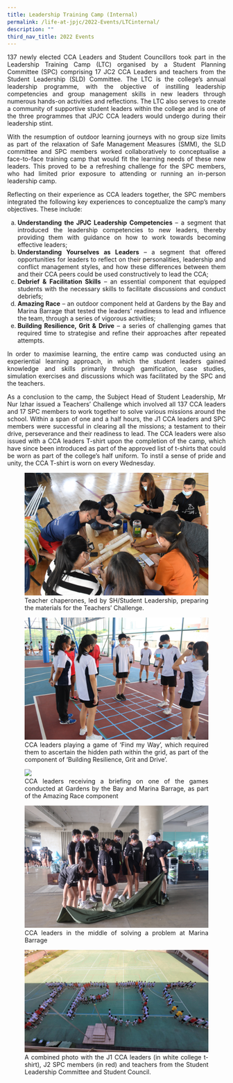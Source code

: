 ```yaml
---
title: Leadership Training Camp (Internal)
permalink: /life-at-jpjc/2022-Events/LTCinternal/
description: ""
third_nav_title: 2022 Events
---
```

<div align=justify>
<p>
137 newly elected CCA Leaders and Student Councillors took part in the Leadership Training Camp (LTC) organised by a Student Planning Committee (SPC) comprising 17 JC2 CCA Leaders and teachers from the Student Leadership (SLD) Committee. The LTC is the college’s annual leadership programme, with the objective of instilling leadership competencies and group management skills in  new leaders through numerous hands-on activities and reflections. The LTC also serves to create a community of supportive student leaders within the college and is one of the three programmes that JPJC CCA leaders would undergo during their leadership stint.</p>

<p>
With the resumption of outdoor learning journeys with no group size limits as part of the relaxation of Safe Management Measures (SMM), the SLD committee and SPC members worked collaboratively to conceptualise a face-to-face training camp that would fit the learning needs of these new leaders. This proved to be a refreshing challenge for the SPC members, who had limited prior exposure to attending or running an in-person leadership camp.</p>

<p>
Reflecting on their experience as CCA leaders together, the SPC members integrated the following key experiences to conceptualize the camp’s many objectives. These include: 
<style>ul.a {list-style-type: lower-alpha;}</style>
<ul class="a">
	<li><b>Understanding the JPJC Leadership Competencies</b> – a segment that introduced the leadership competencies to new leaders, thereby providing them with guidance on how to work towards becoming effective leaders;</li>
	<li><b>Understanding Yourselves as Leaders</b> – a segment that offered opportunities for leaders to reflect on their personalities, leadership and conflict management styles, and how these differences between them and their CCA peers could be used constructively to lead the CCA;</li>
	<li><b>Debrief & Facilitation Skills</b> – an essential component that equipped students with the necessary skills to facilitate discussions and conduct debriefs;</li>
	<li><b>Amazing Race</b> – an outdoor component held at Gardens by the Bay and Marina Barrage that tested the leaders’ readiness to lead and influence the team, through a series of vigorous activities;</li>
	<li><b>Building Resilience, Grit & Drive</b> – a series of challenging games that required time to strategise and refine their approaches after repeated attempts.</li></ul>

<p>
In order to maximise learning, the entire camp was conducted using an experiential learning approach, in which the student leaders gained knowledge and skills primarily through gamification, case studies, simulation exercises and discussions which was facilitated by the SPC and the teachers.</p>

<p>
As a conclusion to the camp, the Subject Head of Student Leadership, Mr Nur Izhar issued a Teachers’ Challenge which involved all 137 CCA leaders and 17 SPC members to work together to solve various missions around the school. Within a span of one and a half hours, the J1 CCA leaders and SPC members were successful in clearing all the missions; a testament to their drive, perseverance and their readiness to lead. The CCA leaders were also issued with a CCA leaders T-shirt upon the completion of the camp, which have since been introduced as part of the approved list of t-shirts that could be worn as part of the college’s half uniform. To instil a sense of pride and unity, the CCA T-shirt is worn on every Wednesday.</p>

<figure>
<img src="/images/Life%20@%20JPJC/2022%20Events/Leadership%20Training%20Camp/Photo%201.jpg">
<figcaption>Teacher chaperones, led by SH/Student Leadership, preparing the materials for the Teachers’ Challenge.</figcaption></figure>
	
<figure>
<img src="/images/Life%20@%20JPJC/2022%20Events/Leadership%20Training%20Camp/Photo%202.jpg">
<figcaption>CCA leaders playing a game of ‘Find my Way’, which required them to ascertain the hidden path within the grid, as part of the component of ‘Building Resilience, Grit and Drive’.</figcaption></figure>
	
<figure>
<img src="/images/Life%20@%20JPJC/2022%20Events/Leadership%20Training%20Camp/Photo%203.jpg">
<figcaption>CCA leaders receiving a briefing on one of the games conducted at Gardens by the Bay and Marina Barrage, as part of the Amazing Race component</figcaption></figure>
	
<figure>
<img src="/images/Life%20@%20JPJC/2022%20Events/Leadership%20Training%20Camp/Photo%204.jpg">
<figcaption>CCA leaders in the middle of solving a problem at Marina Barrage</figcaption></figure>

<figure>
<img src="/images/Life%20@%20JPJC/2022%20Events/Leadership%20Training%20Camp/Photo%205.jpg">
<figcaption>A combined photo with the J1 CCA leaders (in white college t-shirt), J2 SPC members (in red) and teachers from the Student Leadership Committee and Student Council.</figcaption></figure></div>